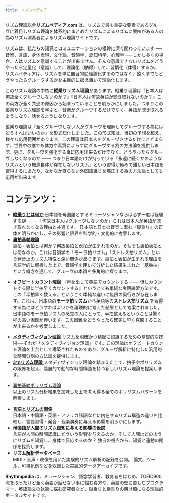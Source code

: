 ```yaml
---
title: リズムペディア
---
```

リズム理論総合**リズムペディア.com** は、リズムで最も重要な要素であるグルーヴに着目しリズム理論を体系的にまとめたリズムによるリズムに興味がある人の為のリズム演奏者によるリズム理論サイトです。

 リズムは、私たちの知覚とコミュニケーションの根幹に深く関わっています ── 音楽、言語、身体表現、文化論、音韻学、認知科学、心理学 ── しかし多くの場合、人はリズムを意識することが出来ません。そんな意識できないリズムをどうやったら定量化（意識）して、理論化（納得）して、習慣化（体得）するか。 リズムペディアは、リズムを単に無目的に理論化するのではなく、飽くまでもどうやったらグルーヴするかを主目的に据え置いて理論化します。

このリズム理論の中核に**縦乗りリズム理論**があります。縦乗り理論は『日本人は何故全くグルーヴしないのか？』『日本人は何故英語が聴き取れないのか？』この両方が全く共通の原因から始まっていることを明らかにしました。つまりこの縦乗りリズム理論を学ぶと、音楽がグルーヴするだけでなく、英語が聴き取れるようになり、話せるようになります。

縦乗り理論は『全くグルーヴしない人がグルーヴを理解してグルーヴする為にはどうすればいいのか』を形式知化しました。この形式知は、当初の予想を超え、様々な応用範囲があります。この理論は日本人をグルーヴさせるだけにとどまらず、世界中の誰でも体力や素質によらずにグルーヴする為の方法論を提供します。更に、グルーヴを強化する事に応用出来るだけでなく、どうやったらグルーヴしなくなるのか ─── つまり日本語だけが持っている『永遠に続くかのようなリズムという概念自体が存在しないリズム』という習得が極めて難しい日本語を習得するにあたり、なかなか直らない外国語訛りを矯正する為の方法論としても応用が出来ます。

# コンテンツ：

- [**縦乗りとは何か**](tatenori-theory/index.md)
    日本語を母国語とするミュージシャンならば必ず一度は経験する謎 ─── 「何故日本人はグルーヴしないのか」これは日本人が英語が聴き取れなくなる理由と共通です。 日本語と日本の音楽に潜む『縦乗り』の正体を明らかにし、その影響と限界を科学的・文化的に考察します。
- **[裏拍基軸理論](offbeat-oriented-rhythm-theory/index.md)**  
    裏拍・表拍とは何か？何故裏拍と表拍が生まれるのか。そもそも裏拍表拍とは何なのか。これは音韻学の「モーラ拍リズム」「ストレス拍リズム」という発音上のリズム特性と深い関係があります。裏拍と表拍が生まれる理由を言語学的に解析した上で、音韻学を用いて分析した結果生まれた「基軸拍」という概念を通して、グルーヴの本質を多角的に探ります。
* [**オフビートカウント理論** ](offbeat-count-theory/index.md)
    『声を出して英語でカウントする ─── 但しカウントする際に半拍早くカウントする』というとても単純な実践練習方法です。この『半拍早く数える』というごく単純な違いに無限の奥行きが存在します。これは、日本語の**モーラ拍リズム**から英語等の**ストレス拍リズム** を習得する為にはどうすればよいかを論理的に考えた結果として考案されました。日本語のモーラ拍リズムの感覚の人にとって、半拍数えるということは驚く程の高い困難が伴います。この困難をどうやったら確実に早く克服することが出来るかを考案しました。
- [**メタディヴィジョン理論** ](metadivision-theory/index.md)
    リズムを明確かつ精密に認識するための基礎的な技術──それが「メタディヴィジョン理論」です。この理論はオフビートカウント理論を土台として構築されたものであり、グルーヴ解析に特化した汎用的な時間分割の方法論を提供します。
- [**3^nリズム理論** ](three-n-rhythm-theory/index.md)
    メタディヴィジョン理論を踏まえた上で、拍子やポリリズムの限界を超え、階層的で動的な時間構造を持つ新しいリズム理論を提案します。
* [裏拍基軸ポリリズム理論](offbeat-oriented-polyrhythm-theory/index.md)  
    以上のリズム分析結果を加味した上で考え得る全てのポリリズムパターンを解析します。
- [**言語とリズムの関係**](practical-analysys/index.md)  
    日本語・中国語・英語・アフリカ諸語などに内在するリズム構造の違いを比較し、言語習得・発音・音楽演奏に与える影響を明らかにします。
- **母国語が人間のリズム認知に与える影響の仮説**  
  言語が人間の時間認識にどういう影響を与えるのか。そして人間はどのようにリズムを知覚し、身体で反応するのか？ 独自の視点から、知覚と運動の関係を探究します。
- **リズム解析データベース**  
  MIDI・音声・映像を用いた実験的リズム解析の記録を公開。
  論文、ツール、可視化例などを収録した実践的データアーカイブです。

**Rhythmpedia** は、ミュージシャン、語学学習者、教育者をはじめ、TOEIC900点を取ったけど全く英語が話せない事に悩む貴方や、英語の壁に苦しむプログラマー、英語論文の執筆に悩む研究者など、縦乗りと横乗りの架け橋になる理論的ポータルサイトです。



